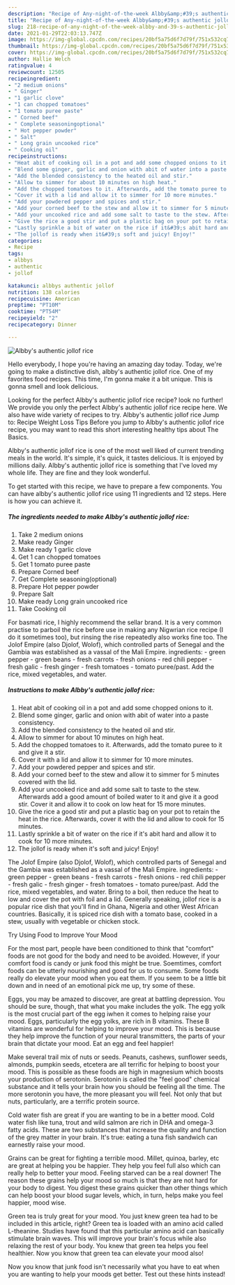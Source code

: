 ```yaml
---
description: "Recipe of Any-night-of-the-week Albby&amp;#39;s authentic jollof rice"
title: "Recipe of Any-night-of-the-week Albby&amp;#39;s authentic jollof rice"
slug: 218-recipe-of-any-night-of-the-week-albby-and-39-s-authentic-jollof-rice
date: 2021-01-29T22:03:13.747Z
image: https://img-global.cpcdn.com/recipes/20bf5a75d6f7d79f/751x532cq70/albbys-authentic-jollof-rice-recipe-main-photo.jpg
thumbnail: https://img-global.cpcdn.com/recipes/20bf5a75d6f7d79f/751x532cq70/albbys-authentic-jollof-rice-recipe-main-photo.jpg
cover: https://img-global.cpcdn.com/recipes/20bf5a75d6f7d79f/751x532cq70/albbys-authentic-jollof-rice-recipe-main-photo.jpg
author: Hallie Welch
ratingvalue: 4
reviewcount: 12505
recipeingredient:
- "2 medium onions"
- " Ginger"
- "1 garlic clove"
- "1 can chopped tomatoes"
- "1 tomato puree paste"
- " Corned beef"
- " Complete seasoningoptional"
- " Hot pepper powder"
- " Salt"
- " Long grain uncooked rice"
- " Cooking oil"
recipeinstructions:
- "Heat abit of cooking oil in a pot and add some chopped onions to it."
- "Blend some ginger, garlic and onion with abit of water into a paste consistency."
- "Add the blended consistency to the heated oil and stir."
- "Allow to simmer for about 10 minutes on high heat."
- "Add the chopped tomatoes to it. Afterwards, add the tomato puree to it and give it a stir."
- "Cover it with a lid and allow it to simmer for 10 more minutes."
- "Add your powdered pepper and spices and stir."
- "Add your corned beef to the stew and allow it to simmer for 5 minutes covered with the lid."
- "Add your uncooked rice and add some salt to taste to the stew. Afterwards add a good amount of boiled water to it and give it a good stir. Cover it and allow it to cook on low heat for 15 more minutes."
- "Give the rice a good stir and put a plastic bag on your pot to retain the heat in the rice. Afterwards, cover it with the lid and allow to cook for 15 minutes."
- "Lastly sprinkle a bit of water on the rice if it&#39;s abit hard and allow it to cook for 10 more minutes."
- "The jollof is ready when it&#39;s soft and juicy! Enjoy!"
categories:
- Recipe
tags:
- albbys
- authentic
- jollof

katakunci: albbys authentic jollof 
nutrition: 138 calories
recipecuisine: American
preptime: "PT10M"
cooktime: "PT54M"
recipeyield: "2"
recipecategory: Dinner

---
```



![Albby&#39;s authentic jollof rice](https://img-global.cpcdn.com/recipes/20bf5a75d6f7d79f/751x532cq70/albbys-authentic-jollof-rice-recipe-main-photo.jpg)

Hello everybody, I hope you're having an amazing day today. Today, we're going to make a distinctive dish, albby&#39;s authentic jollof rice. One of my favorites food recipes. This time, I'm gonna make it a bit unique. This is gonna smell and look delicious.

Looking for the perfect Albby&#39;s authentic jollof rice recipe? look no further! We provide you only the perfect Albby&#39;s authentic jollof rice recipe here. We also have wide variety of recipes to try. Albby&#39;s authentic jollof rice Jump to: Recipe Weight Loss Tips Before you jump to Albby&#39;s authentic jollof rice recipe, you may want to read this short interesting healthy tips about The Basics.

Albby&#39;s authentic jollof rice is one of the most well liked of current trending meals in the world. It's simple, it's quick, it tastes delicious. It is enjoyed by millions daily. Albby&#39;s authentic jollof rice is something that I've loved my whole life. They are fine and they look wonderful.


To get started with this recipe, we have to prepare a few components. You can have albby&#39;s authentic jollof rice using 11 ingredients and 12 steps. Here is how you can achieve it.

<!--inarticleads1-->

##### The ingredients needed to make Albby&#39;s authentic jollof rice:

1. Take 2 medium onions
1. Make ready  Ginger
1. Make ready 1 garlic clove
1. Get 1 can chopped tomatoes
1. Get 1 tomato puree paste
1. Prepare  Corned beef
1. Get  Complete seasoning(optional)
1. Prepare  Hot pepper powder
1. Prepare  Salt
1. Make ready  Long grain uncooked rice
1. Take  Cooking oil


For basmati rice, I highly recommend the sellar brand. It is a very common practise to parboil the rice before use in making any Nigwrian rice recipe (I do it sometimes too), but rinsing the rise repeatedly also works fine too. The Jolof Empire (also Djolof, Wolof), which controlled parts of Senegal and the Gambia was established as a vassal of the Mali Empire. ingredients: - green pepper - green beans - fresh carrots - fresh onions - red chili pepper - fresh galic - fresh ginger - fresh tomatoes - tomato puree/past. Add the rice, mixed vegetables, and water. 

<!--inarticleads2-->

##### Instructions to make Albby&#39;s authentic jollof rice:

1. Heat abit of cooking oil in a pot and add some chopped onions to it.
1. Blend some ginger, garlic and onion with abit of water into a paste consistency.
1. Add the blended consistency to the heated oil and stir.
1. Allow to simmer for about 10 minutes on high heat.
1. Add the chopped tomatoes to it. Afterwards, add the tomato puree to it and give it a stir.
1. Cover it with a lid and allow it to simmer for 10 more minutes.
1. Add your powdered pepper and spices and stir.
1. Add your corned beef to the stew and allow it to simmer for 5 minutes covered with the lid.
1. Add your uncooked rice and add some salt to taste to the stew. Afterwards add a good amount of boiled water to it and give it a good stir. Cover it and allow it to cook on low heat for 15 more minutes.
1. Give the rice a good stir and put a plastic bag on your pot to retain the heat in the rice. Afterwards, cover it with the lid and allow to cook for 15 minutes.
1. Lastly sprinkle a bit of water on the rice if it&#39;s abit hard and allow it to cook for 10 more minutes.
1. The jollof is ready when it&#39;s soft and juicy! Enjoy!


The Jolof Empire (also Djolof, Wolof), which controlled parts of Senegal and the Gambia was established as a vassal of the Mali Empire. ingredients: - green pepper - green beans - fresh carrots - fresh onions - red chili pepper - fresh galic - fresh ginger - fresh tomatoes - tomato puree/past. Add the rice, mixed vegetables, and water. Bring to a boil, then reduce the heat to low and cover the pot with foil and a lid. Generally speaking, jollof rice is a popular rice dish that you&#39;ll find in Ghana, Nigeria and other West African countries. Basically, it is spiced rice dish with a tomato base, cooked in a stew, usually with vegetable or chicken stock. 

Try Using Food to Improve Your Mood


For the most part, people have been conditioned to think that "comfort" foods are not good for the body and need to be avoided. However, if your comfort food is candy or junk food this might be true. Soemtimes, comfort foods can be utterly nourishing and good for us to consume. Some foods really do elevate your mood when you eat them. If you seem to be a little bit down and in need of an emotional pick me up, try some of these.

Eggs, you may be amazed to discover, are great at battling depression. You should be sure, though, that what you make includes the yolk. The egg yolk is the most crucial part of the egg iwhen it comes to helping raise your mood. Eggs, particularly the egg yolks, are rich in B vitamins. These B vitamins are wonderful for helping to improve your mood. This is because they help improve the function of your neural transmitters, the parts of your brain that dictate your mood. Eat an egg and feel happier!

Make several trail mix of nuts or seeds. Peanuts, cashews, sunflower seeds, almonds, pumpkin seeds, etcetera are all terrific for helping to boost your mood. This is possible as these foods are high in magnesium which boosts your production of serotonin. Serotonin is called the "feel good" chemical substance and it tells your brain how you should be feeling all the time. The more serotonin you have, the more pleasant you will feel. Not only that but nuts, particularly, are a terrific protein source.

Cold water fish are great if you are wanting to be in a better mood. Cold water fish like tuna, trout and wild salmon are rich in DHA and omega-3 fatty acids. These are two substances that increase the quality and function of the grey matter in your brain. It's true: eating a tuna fish sandwich can earnestly raise your mood. 

Grains can be great for fighting a terrible mood. Millet, quinoa, barley, etc are great at helping you be happier. They help you feel full also which can really help to better your mood. Feeling starved can be a real downer! The reason these grains help your mood so much is that they are not hard for your body to digest. You digest these grains quicker than other things which can help boost your blood sugar levels, which, in turn, helps make you feel happier, mood wise.

Green tea is truly great for your mood. You just knew green tea had to be included in this article, right? Green tea is loaded with an amino acid called L-theanine. Studies have found that this particular amino acid can basically stimulate brain waves. This will improve your brain's focus while also relaxing the rest of your body. You knew that green tea helps you feel healthier. Now you know that green tea can elevate your mood also!

Now you know that junk food isn't necessarily what you have to eat when you are wanting to help your moods get better. Test out  these hints  instead!

